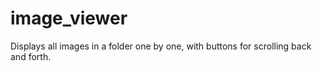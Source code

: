 # image_viewer
Displays all images in a folder one by one, with buttons for scrolling back and forth.
